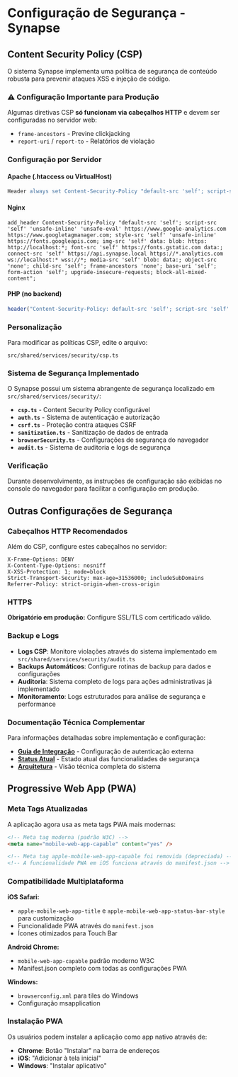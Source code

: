 # Configuração de Segurança - Synapse

## Content Security Policy (CSP)

O sistema Synapse implementa uma política de segurança de conteúdo robusta para prevenir ataques XSS e injeção de código.

### ⚠️ Configuração Importante para Produção

Algumas diretivas CSP **só funcionam via cabeçalhos HTTP** e devem ser configuradas no servidor web:

- `frame-ancestors` - Previne clickjacking
- `report-uri` / `report-to` - Relatórios de violação

### Configuração por Servidor

#### Apache (.htaccess ou VirtualHost)
```apache
Header always set Content-Security-Policy "default-src 'self'; script-src 'self' 'unsafe-inline' 'unsafe-eval' https://www.google-analytics.com https://www.googletagmanager.com; style-src 'self' 'unsafe-inline' https://fonts.googleapis.com; img-src 'self' data: blob: https: http://localhost:*; font-src 'self' https://fonts.gstatic.com data:; connect-src 'self' https://api.synapse.local https://*.analytics.com ws://localhost:* wss://*; media-src 'self' blob: data:; object-src 'none'; child-src 'self'; frame-ancestors 'none'; base-uri 'self'; form-action 'self'; upgrade-insecure-requests; block-all-mixed-content"
```

#### Nginx
```nginx
add_header Content-Security-Policy "default-src 'self'; script-src 'self' 'unsafe-inline' 'unsafe-eval' https://www.google-analytics.com https://www.googletagmanager.com; style-src 'self' 'unsafe-inline' https://fonts.googleapis.com; img-src 'self' data: blob: https: http://localhost:*; font-src 'self' https://fonts.gstatic.com data:; connect-src 'self' https://api.synapse.local https://*.analytics.com ws://localhost:* wss://*; media-src 'self' blob: data:; object-src 'none'; child-src 'self'; frame-ancestors 'none'; base-uri 'self'; form-action 'self'; upgrade-insecure-requests; block-all-mixed-content";
```

#### PHP (no backend)
```php
header("Content-Security-Policy: default-src 'self'; script-src 'self' 'unsafe-inline' 'unsafe-eval' https://www.google-analytics.com https://www.googletagmanager.com; style-src 'self' 'unsafe-inline' https://fonts.googleapis.com; img-src 'self' data: blob: https: http://localhost:*; font-src 'self' https://fonts.gstatic.com data:; connect-src 'self' https://api.synapse.local https://*.analytics.com ws://localhost:* wss://*; media-src 'self' blob: data:; object-src 'none'; child-src 'self'; frame-ancestors 'none'; base-uri 'self'; form-action 'self'; upgrade-insecure-requests; block-all-mixed-content");
```

### Personalização

Para modificar as políticas CSP, edite o arquivo:
```
src/shared/services/security/csp.ts
```

### Sistema de Segurança Implementado

O Synapse possui um sistema abrangente de segurança localizado em `src/shared/services/security/`:

- **`csp.ts`** - Content Security Policy configurável
- **`auth.ts`** - Sistema de autenticação e autorização
- **`csrf.ts`** - Proteção contra ataques CSRF
- **`sanitization.ts`** - Sanitização de dados de entrada
- **`browserSecurity.ts`** - Configurações de segurança do navegador
- **`audit.ts`** - Sistema de auditoria e logs de segurança

### Verificação

Durante desenvolvimento, as instruções de configuração são exibidas no console do navegador para facilitar a configuração em produção.

## Outras Configurações de Segurança

### Cabeçalhos HTTP Recomendados

Além do CSP, configure estes cabeçalhos no servidor:

```
X-Frame-Options: DENY
X-Content-Type-Options: nosniff
X-XSS-Protection: 1; mode=block
Strict-Transport-Security: max-age=31536000; includeSubDomains
Referrer-Policy: strict-origin-when-cross-origin
```

### HTTPS

**Obrigatório em produção:** Configure SSL/TLS com certificado válido.

### Backup e Logs

- **Logs CSP**: Monitore violações através do sistema implementado em `src/shared/services/security/audit.ts`
- **Backups Automáticos**: Configure rotinas de backup para dados e configurações
- **Auditoria**: Sistema completo de logs para ações administrativas já implementado
- **Monitoramento**: Logs estruturados para análise de segurança e performance

### Documentação Técnica Complementar

Para informações detalhadas sobre implementação e configuração:

- **[Guia de Integração](./docs/INTEGRATION_GUIDE.md)** - Configuração de autenticação externa
- **[Status Atual](./docs/CURRENT_STATUS.md)** - Estado atual das funcionalidades de segurança
- **[Arquitetura](./CLAUDE.md)** - Visão técnica completa do sistema

## Progressive Web App (PWA)

### Meta Tags Atualizadas

A aplicação agora usa as meta tags PWA mais modernas:

```html
<!-- Meta tag moderna (padrão W3C) -->
<meta name="mobile-web-app-capable" content="yes" />

<!-- Meta tag apple-mobile-web-app-capable foi removida (depreciada) -->
<!-- A funcionalidade PWA em iOS funciona através do manifest.json -->
```

### Compatibilidade Multiplataforma

**iOS Safari:**
- `apple-mobile-web-app-title` e `apple-mobile-web-app-status-bar-style` para customização
- Funcionalidade PWA através do `manifest.json`
- Ícones otimizados para Touch Bar

**Android Chrome:**
- `mobile-web-app-capable` padrão moderno W3C
- Manifest.json completo com todas as configurações PWA

**Windows:**
- `browserconfig.xml` para tiles do Windows
- Configuração msapplication

### Instalação PWA

Os usuários podem instalar a aplicação como app nativo através de:
- **Chrome**: Botão "Instalar" na barra de endereços
- **iOS**: "Adicionar à tela inicial"
- **Windows**: "Instalar aplicativo"
